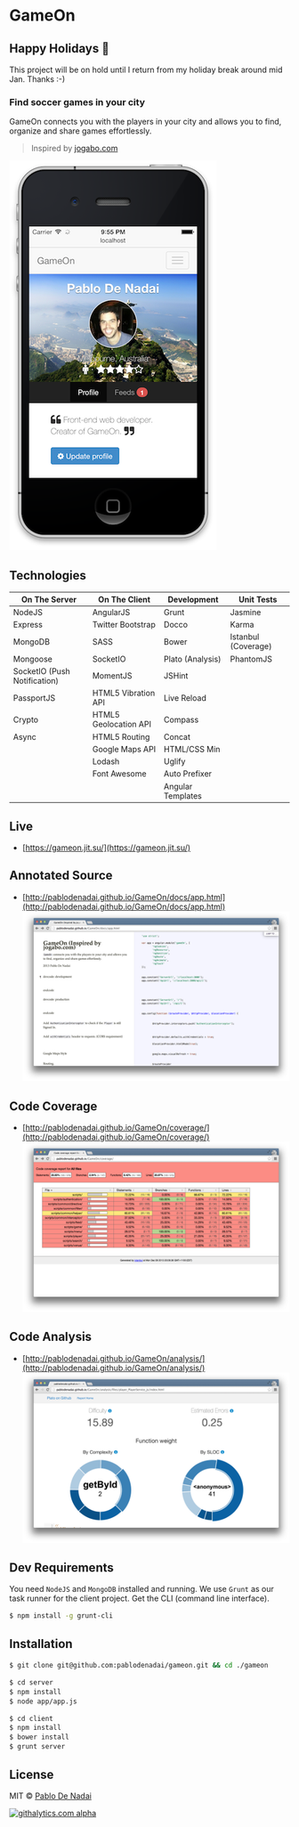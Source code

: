 GameOn
======

Happy Holidays :santa:
----------------------
This project will be on hold until I return from my holiday break around mid Jan. Thanks :-)

### Find soccer games in your city
GameOn connects you with the players in your city and allows you to find, organize and share games effortlessly.

> Inspired by [jogabo.com](http://www.jogabo.com)

![Screenshot](/screenshot.png)

Technologies
------------
| On The Server                 | On The Client           | Development           | Unit Tests          |
| ----------------------------- | ----------------------- | --------------------- | ------------------- |
| NodeJS                        | AngularJS               | Grunt                 | Jasmine             |
| Express                       | Twitter Bootstrap       | Docco                 | Karma               |
| MongoDB                       | SASS                    | Bower                 | Istanbul (Coverage) |
| Mongoose                      | SocketIO                | Plato (Analysis)      | PhantomJS           |
| SocketIO (Push Notification)  | MomentJS                | JSHint                |                     |
| PassportJS                    | HTML5 Vibration API     | Live Reload           |                     |  
| Crypto                        | HTML5 Geolocation API   | Compass               |                     |
| Async                         | HTML5 Routing           | Concat                |                     |
|                               | Google Maps API         | HTML/CSS Min          |                     |
|                               | Lodash                  | Uglify                |                     |
|                               | Font Awesome            | Auto Prefixer         |                     |
|                               |                         | Angular Templates     |                     |

Live
----
- [https://gameon.jit.su/](https://gameon.jit.su/)

Annotated Source
----------------
- [http://pablodenadai.github.io/GameOn/docs/app.html](http://pablodenadai.github.io/GameOn/docs/app.html)
![Annotated Source](/annotated-source.png)

Code Coverage
-------------
- [http://pablodenadai.github.io/GameOn/coverage/](http://pablodenadai.github.io/GameOn/coverage/)
![Code Coverage](/code-coverage.png)

Code Analysis
-------------
- [http://pablodenadai.github.io/GameOn/analysis/](http://pablodenadai.github.io/GameOn/analysis/)
![Code Analysis](/code-analysis.png)

Dev Requirements
------------
You need `NodeJS` and `MongoDB` installed and running.
We use `Grunt` as our task runner for the client project. Get the CLI (command line interface).

```bash
$ npm install -g grunt-cli
```

Installation
------------
```bash
$ git clone git@github.com:pablodenadai/gameon.git && cd ./gameon
```

```bash
$ cd server
$ npm install
$ node app/app.js
```

```bash
$ cd client
$ npm install
$ bower install
$ grunt server
```

License
-------
MIT © [Pablo De Nadai](http://www.twitter.com/pablodenadai)

[![githalytics.com alpha](https://cruel-carlota.pagodabox.com/7da1667e7af286435d4348d18b6a52a6 "githalytics.com")](http://githalytics.com/pablodenadai/GameOn)
